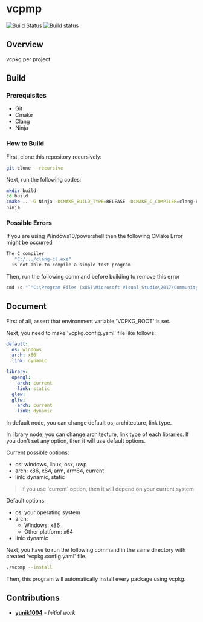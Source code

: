 # vcpmp

[![Build Status](https://travis-ci.com/yunik1004/vcpmp.svg?branch=master)](https://travis-ci.com/yunik1004/vcpmp) [![Build status](https://ci.appveyor.com/api/projects/status/tfair23wjxblvyt2/branch/master?svg=true)](https://ci.appveyor.com/project/yunik1004/vcpmp/branch/master)

## Overview
vcpkg per project

## Build

### Prerequisites
* Git
* Cmake
* Clang
* Ninja

### How to Build

First, clone this repository recursively:
```bash
git clone --recursive
```

Next, run the following codes:
```bash
mkdir build
cd build
cmake .. -G Ninja -DCMAKE_BUILD_TYPE=RELEASE -DCMAKE_C_COMPILER=clang-cl -DCMAKE_CXX_COMPILER=clang-cl
ninja
```

### Possible Errors

If you are using Windows10/powershell then the following CMake Error might be occurred
```powershell
The C compiler
   "C:/.../clang-cl.exe"
  is not able to compile a simple test program.
```

Then, run the following command before building to remove this error
```powershell
cmd /c "`"C:\Program Files (x86)\Microsoft Visual Studio\2017\Community\VC\Auxiliary\Build\vcvarsall.bat`" x86_amd64 & powershell"
```

## Document

First of all, assert that environment variable 'VCPKG_ROOT' is set.

Next, you need to make 'vcpkg.config.yaml' file like follows:

```yaml
default:
  os: windows
  arch: x86
  link: dynamic

library:
  opengl:
    arch: current
    link: static
  glew:
  glfw:
    arch: current
    link: dynamic
```

In default node, you can change default os, architecture, link type.

In library node, you can change architecture, link type of each libraries. If you don't set any option, then it will use default options.

Current possible options:
- os: windows, linux, osx, uwp
- arch: x86, x64, arm, arm64, current
- link: dynamic, static

> If you use 'current' option, then it will depend on your current system

Default options:
- os: your operating system
- arch:
   * Windows: x86
   * Other platform: x64
- link: dynamic

Next, you have to run the following command in the same directory with created 'vcpkg.config.yaml' file.
```bash
./vcpmp --install
```

Then, this program will automatically install every package using vcpkg.

## Contributions
* [**yunik1004**](https://github.com/yunik1004) - *Initial work*
